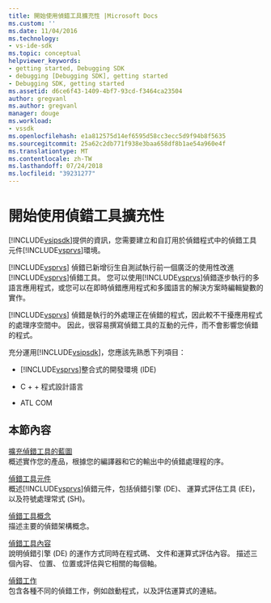 ```yaml
---
title: 開始使用偵錯工具擴充性 |Microsoft Docs
ms.custom: ''
ms.date: 11/04/2016
ms.technology:
- vs-ide-sdk
ms.topic: conceptual
helpviewer_keywords:
- getting started, Debugging SDK
- debugging [Debugging SDK], getting started
- Debugging SDK, getting started
ms.assetid: d6ce6f43-1409-4bf7-93cd-f3464ca23504
author: gregvanl
ms.author: gregvanl
manager: douge
ms.workload:
- vssdk
ms.openlocfilehash: e1a812575d14ef6595d58cc3ecc5d9f94b8f5635
ms.sourcegitcommit: 25a62c2db771f938e3baa658df8b1ae54a960e4f
ms.translationtype: MT
ms.contentlocale: zh-TW
ms.lasthandoff: 07/24/2018
ms.locfileid: "39231277"
---
```

# <a name="get-started-with-debugger-extensibility"></a>開始使用偵錯工具擴充性
[!INCLUDE[vsipsdk](../../extensibility/includes/vsipsdk_md.md)]提供的資訊，您需要建立和自訂用於偵錯程式中的偵錯工具元件[!INCLUDE[vsprvs](../../code-quality/includes/vsprvs_md.md)]環境。  
  
 [!INCLUDE[vsprvs](../../code-quality/includes/vsprvs_md.md)] 偵錯已新增衍生自測試執行前一個廣泛的使用性改進[!INCLUDE[vsprvs](../../code-quality/includes/vsprvs_md.md)]偵錯工具。 您可以使用[!INCLUDE[vsprvs](../../code-quality/includes/vsprvs_md.md)]偵錯逐步執行的多語言應用程式，或您可以在即時偵錯應用程式和多國語言的解決方案時編輯變數的實作。  
  
 [!INCLUDE[vsprvs](../../code-quality/includes/vsprvs_md.md)] 偵錯是執行的外處理正在偵錯的程式，因此較不干擾應用程式的處理序空間中。 因此，很容易撰寫偵錯工具的互動的元件，而不會影響您偵錯的程式。  
  
 充分運用[!INCLUDE[vsipsdk](../../extensibility/includes/vsipsdk_md.md)]，您應該先熟悉下列項目：  
  
-   [!INCLUDE[vsprvs](../../code-quality/includes/vsprvs_md.md)]整合式的開發環境 (IDE)  
  
-   C + + 程式設計語言  
  
-   ATL COM  
  
## <a name="in-this-section"></a>本節內容  
 [擴充偵錯工具的藍圖](../../extensibility/debugger/roadmap-for-extending-the-debugger.md)  
 概述實作您的產品，根據您的編譯器和它的輸出中的偵錯處理程的序。  
  
 [偵錯工具元件](../../extensibility/debugger/debugger-components.md)  
 概述[!INCLUDE[vsprvs](../../code-quality/includes/vsprvs_md.md)]偵錯元件，包括偵錯引擎 (DE)、 運算式評估工具 (EE)，以及符號處理常式 (SH)。  
  
 [偵錯工具概念](../../extensibility/debugger/debugger-concepts.md)  
 描述主要的偵錯架構概念。  
  
 [偵錯工具內容](../../extensibility/debugger/debugger-contexts.md)  
 說明偵錯引擎 (DE) 的運作方式同時在程式碼、 文件和運算式評估內容。 描述三個內容、 位置、 位置或評估與它相關的每個軸。  
  
 [偵錯工作](../../extensibility/debugger/debugging-tasks.md)  
 包含各種不同的偵錯工作，例如啟動程式，以及評估運算式的連結。